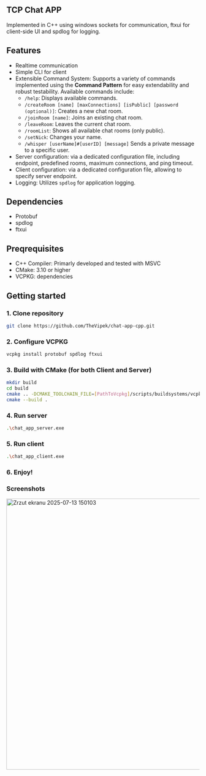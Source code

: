 ## TCP Chat APP
Implemented in C++ using windows sockets for communication, ftxui for client-side UI and spdlog for logging.

## Features

* Realtime communication
* Simple CLI for client
* Extensible Command System: Supports a variety of commands implemented using the **Command Pattern** for easy extendability and robust testability. Available commands include:
  * ``/help``: Displays available commands.
  *  ``/createRoom [name] [maxConnections] [isPublic] [password (optional)]``: Creates a new chat room.
  * ``/joinRoom [name]``: Joins an existing chat room.
  * ``/leaveRoom``: Leaves the current chat room.
  * ``/roomList``: Shows all available chat rooms (only public).
  * ``/setNick``: Changes your name.
  * ``/whisper [userName]#[userID] [message]`` Sends a private message to a specific user.
* Server configuration: via a dedicated configuration file, including endpoint, predefined rooms, maximum connections, and ping timeout.
* Client configuration: via a dedicated configuration file, allowing to specify server endpoint.
* Logging: Utilizes `spdlog` for application logging.

## Dependencies
* Protobuf
* spdlog
* ftxui

## Preqrequisites
* C++ Compiler: Primarly developed and tested with MSVC
* CMake: 3.10 or higher
* VCPKG: dependencies

## Getting started

### 1. Clone repository
```bash
git clone https://github.com/TheVipek/chat-app-cpp.git
```
### 2. Configure VCPKG
```bash
vcpkg install protobuf spdlog ftxui
```
### 3. Build with CMake (for both Client and Server) 
```bash
mkdir build
cd build
cmake .. -DCMAKE_TOOLCHAIN_FILE=[PathToVcpkg]/scripts/buildsystems/vcpkg.cmake
cmake --build .
```
### 4. Run server
```bash
.\chat_app_server.exe
```
### 5. Run client
```bash
.\chat_app_client.exe
```
### 6. Enjoy!

### Screenshots
<img width="991" height="708" alt="Zrzut ekranu 2025-07-13 150103" src="https://github.com/user-attachments/assets/9d6c3651-2cbe-4f45-8521-abb2490a3eef" />

